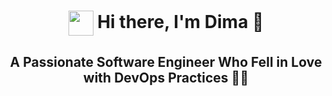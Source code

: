 <h1 align="center" style=""><img align="center" src="[img/mona-whisper.gif](https://github.com/images/mona-whisper.gif)" height="40"/> Hi there, I'm Dima 👋</h1>
<h2 align="center" style="">A Passionate Software Engineer Who Fell in Love with DevOps Practices 💛💙</h2>

